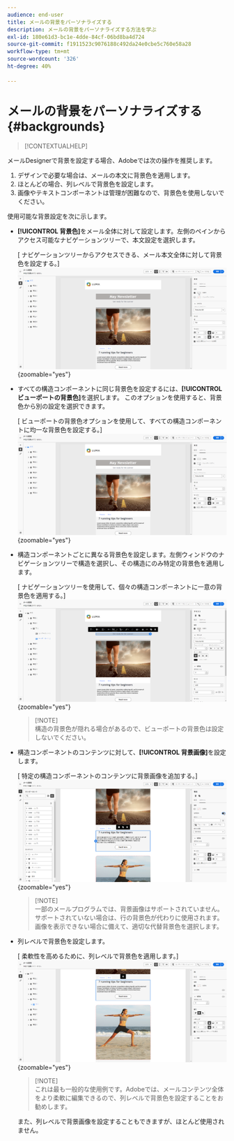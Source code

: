 ```yaml
---
audience: end-user
title: メールの背景をパーソナライズする
description: メールの背景をパーソナライズする方法を学ぶ
exl-id: 180e61d3-bc1e-4dde-84cf-06bd8ba4d724
source-git-commit: f1911523c9076188c492da24e0cbe5c760e58a28
workflow-type: tm+mt
source-wordcount: '326'
ht-degree: 40%

---
```


# メールの背景をパーソナライズする {#backgrounds}

>[!CONTEXTUALHELP]
>
メールDesignerで背景を設定する場合、Adobeでは次の操作を推奨します。

1. デザインで必要な場合は、メールの本文に背景色を適用します。
1. ほとんどの場合、列レベルで背景色を設定します。
1. 画像やテキストコンポーネントは管理が困難なので、背景色を使用しないでください。

使用可能な背景設定を次に示します。

* **[!UICONTROL 背景色]**&#x200B;をメール全体に対して設定します。左側のペインからアクセス可能なナビゲーションツリーで、本文設定を選択します。

  [ ナビゲーションツリーからアクセスできる、メール本文全体に対して背景色を設定する。]\
  ![](assets/background_1.png){zoomable="yes"}

* すべての構造コンポーネントに同じ背景色を設定するには、**[!UICONTROL ビューポートの背景色]**&#x200B;を選択します。 このオプションを使用すると、背景色から別の設定を選択できます。

  [ ビューポートの背景色オプションを使用して、すべての構造コンポーネントに均一な背景色を設定する。]\
  ![](assets/background_2.png){zoomable="yes"}

* 構造コンポーネントごとに異なる背景色を設定します。左側ウィンドウのナビゲーションツリーで構造を選択し、その構造にのみ特定の背景色を適用します。

  [ ナビゲーションツリーを使用して、個々の構造コンポーネントに一意の背景色を適用する。]\
  ![](assets/background_3.png){zoomable="yes"}

  >[!NOTE]\
  構造の背景色が隠れる場合があるので、ビューポートの背景色は設定しないでください。

* 構造コンポーネントのコンテンツに対して、**[!UICONTROL 背景画像]**&#x200B;を設定します。

  [ 特定の構造コンポーネントのコンテンツに背景画像を追加する。]\
  ![](assets/background_4.png){zoomable="yes"}

  >[!NOTE]\
  一部のメールプログラムでは、背景画像はサポートされていません。サポートされていない場合は、行の背景色が代わりに使用されます。 画像を表示できない場合に備えて、適切な代替背景色を選択します。

* 列レベルで背景色を設定します。

  [ 柔軟性を高めるために、列レベルで背景色を適用します。]\
  ![](assets/background_5.png){zoomable="yes"}

  >[!NOTE]\
  これは最も一般的な使用例です。Adobeでは、メールコンテンツ全体をより柔軟に編集できるので、列レベルで背景色を設定することをお勧めします。

  また、列レベルで背景画像を設定することもできますが、ほとんど使用されません。